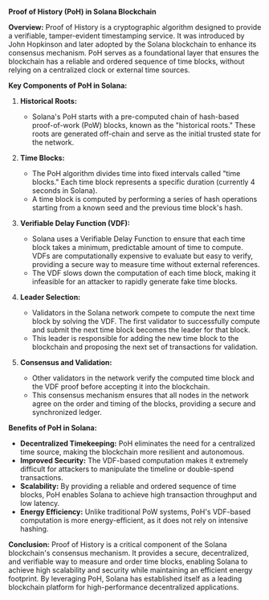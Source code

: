  **Proof of History (PoH) in Solana Blockchain**

**Overview:**
Proof of History is a cryptographic algorithm designed to provide a verifiable, tamper-evident timestamping service. It was introduced by John Hopkinson and later adopted by the Solana blockchain to enhance its consensus mechanism. PoH serves as a foundational layer that ensures the blockchain has a reliable and ordered sequence of time blocks, without relying on a centralized clock or external time sources.

**Key Components of PoH in Solana:**

1. **Historical Roots:**
   - Solana's PoH starts with a pre-computed chain of hash-based proof-of-work (PoW) blocks, known as the "historical roots." These roots are generated off-chain and serve as the initial trusted state for the network.

2. **Time Blocks:**
   - The PoH algorithm divides time into fixed intervals called "time blocks." Each time block represents a specific duration (currently 4 seconds in Solana).
   - A time block is computed by performing a series of hash operations starting from a known seed and the previous time block's hash.

3. **Verifiable Delay Function (VDF):**
   - Solana uses a Verifiable Delay Function to ensure that each time block takes a minimum, predictable amount of time to compute. VDFs are computationally expensive to evaluate but easy to verify, providing a secure way to measure time without external references.
   - The VDF slows down the computation of each time block, making it infeasible for an attacker to rapidly generate fake time blocks.

4. **Leader Selection:**
   - Validators in the Solana network compete to compute the next time block by solving the VDF. The first validator to successfully compute and submit the next time block becomes the leader for that block.
   - This leader is responsible for adding the new time block to the blockchain and proposing the next set of transactions for validation.

5. **Consensus and Validation:**
   - Other validators in the network verify the computed time block and the VDF proof before accepting it into the blockchain.
   - This consensus mechanism ensures that all nodes in the network agree on the order and timing of the blocks, providing a secure and synchronized ledger.

**Benefits of PoH in Solana:**

- **Decentralized Timekeeping:** PoH eliminates the need for a centralized time source, making the blockchain more resilient and autonomous.
- **Improved Security:** The VDF-based computation makes it extremely difficult for attackers to manipulate the timeline or double-spend transactions.
- **Scalability:** By providing a reliable and ordered sequence of time blocks, PoH enables Solana to achieve high transaction throughput and low latency.
- **Energy Efficiency:** Unlike traditional PoW systems, PoH's VDF-based computation is more energy-efficient, as it does not rely on intensive hashing.

**Conclusion:**
Proof of History is a critical component of the Solana blockchain's consensus mechanism. It provides a secure, decentralized, and verifiable way to measure and order time blocks, enabling Solana to achieve high scalability and security while maintaining an efficient energy footprint. By leveraging PoH, Solana has established itself as a leading blockchain platform for high-performance decentralized applications.

